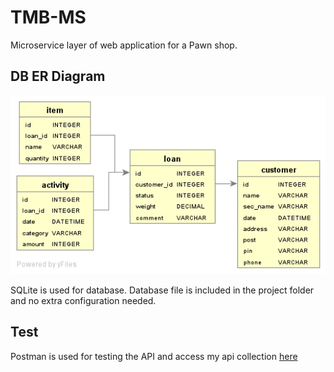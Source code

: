 # TMB-MS

Microservice layer of web application for a Pawn shop.

## DB ER Diagram
![tmb-entity-graph.png](tmb-entity-graph.png)

SQLite is used for database. Database file is included in the project folder and no extra configuration needed.
## Test
Postman is used for testing the API and access my api collection [here](https://www.getpostman.com/collections/244c9bee74a64dd73e7f)
